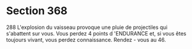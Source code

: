 # Section 368

288
L'explosion du vaisseau provoque une pluie de projectiles qui
s'abattent sur vous. Vous perdez 4 points d 'ENDURANCE  et, si
vous êtes toujours vivant, vous perdez connaissance. Rendez -
vous au 46.